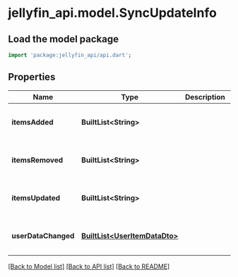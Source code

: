 # jellyfin_api.model.SyncUpdateInfo

## Load the model package
```dart
import 'package:jellyfin_api/api.dart';
```

## Properties
Name | Type | Description | Notes
------------ | ------------- | ------------- | -------------
**itemsAdded** | **BuiltList&lt;String&gt;** |  | [optional] [default to const []]
**itemsRemoved** | **BuiltList&lt;String&gt;** |  | [optional] [default to const []]
**itemsUpdated** | **BuiltList&lt;String&gt;** |  | [optional] [default to const []]
**userDataChanged** | [**BuiltList&lt;UserItemDataDto&gt;**](UserItemDataDto.md) |  | [optional] [default to const []]

[[Back to Model list]](../README.md#documentation-for-models) [[Back to API list]](../README.md#documentation-for-api-endpoints) [[Back to README]](../README.md)



